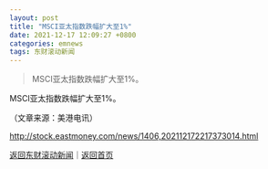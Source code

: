 ```yaml
---
layout: post
title: "MSCI亚太指数跌幅扩大至1%"
date: 2021-12-17 12:09:27 +0800
categories: emnews
tags: 东财滚动新闻
---
```

> MSCI亚太指数跌幅扩大至1%。

<p>MSCI亚太指数跌幅扩大至1%。</p><p class="em_media">（文章来源：美港电讯）</p>

<http://stock.eastmoney.com/news/1406,202112172217373014.html>

[返回东财滚动新闻](//finews.withounder.com/emnews/)｜[返回首页](//finews.withounder.com/)